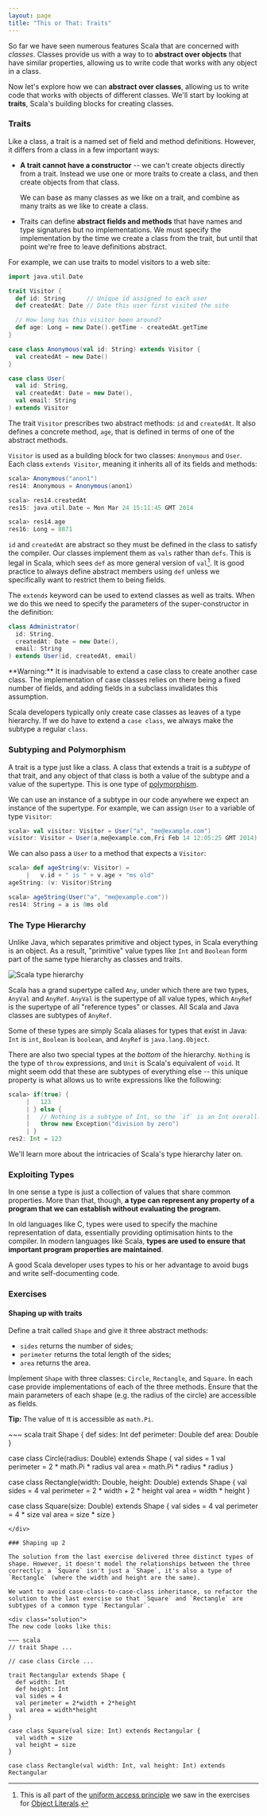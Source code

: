 ```yaml
---
layout: page
title: "This or That: Traits"
---
```


So far we have seen numerous features Scala that are concerned with *classes*. Classes provide us with a way to to **abstract over objects** that have similar properties, allowing us to write code that works with any object in a class.

Now let's explore how we can **abstract over classes**, allowing us to write code that works with objects of different classes. We'll start by looking at **traits**, Scala's building blocks for creating classes.

### Traits

Like a class, a trait is a named set of field and method definitions. However, it differs from a class in a few important ways:

 - **A trait cannot have a constructor** -- we can't create objects directly from a trait. Instead we use one or more traits to create a class, and then create objects from that class.

   We can base as many classes as we like on a trait, and combine as many traits as we like to create a class.

 - Traits can define **abstract fields and methods** that have names and type signatures but no implementations. We must specify the implementation by the time we create a class from the trait, but until that point we're free to leave definitions abstract.

For example, we can use traits to model visitors to a web site:

~~~ scala
import java.util.Date

trait Visitor {
  def id: String      // Unique id assigned to each user
  def createdAt: Date // Date this user first visited the site

  // How long has this visitor been around?
  def age: Long = new Date().getTime - createdAt.getTime
}

case class Anonymous(val id: String) extends Visitor {
  val createdAt = new Date()
}

case class User(
  val id: String,
  val createdAt: Date = new Date(),
  val email: String
) extends Visitor
~~~

The trait `Visitor` prescribes two abstract methods: `id` and `createdAt`. It also defines a concrete method, `age`, that is defined in terms of one of the abstract methods.

`Visitor` is used as a building block for two classes: `Anonymous` and `User`. Each class `extends Visitor`, meaning it inherits all of its fields and methods:

~~~ scala
scala> Anonymous("anon1")
res14: Anonymous = Anonymous(anon1)

scala> res14.createdAt
res15: java.util.Date = Mon Mar 24 15:11:45 GMT 2014

scala> res14.age
res16: Long = 8871
~~~

`id` and `createdAt` are abstract so they must be defined in the class to satisfy the compiler. Our classes implement them as `vals` rather than `defs`. This is legal in Scala, which sees `def` as more general version of `val`[^uap]. It is good practice to always define abstract members using `def` unless we specifically want to restrict them to being fields.

The `extends` keyword can be used to extend classes as well as traits. When we do this we need to specify the parameters of the super-constructor in the definition:

~~~ scala
class Administrator(
  id: String,
  createdAt: Date = new Date(),
  email: String
) extends User(id, createdAt, email)
~~~

<div class="alert alert-warning">
**Warning:** It is inadvisable to extend a case class to create another case class. The implementation of case classes relies on there being a fixed number of fields, and adding fields in a subclass invalidates this assumption.

Scala developers typically only create case classes as leaves of a type hierarchy. If we do have to extend a `case class`, we always make the subtype a regular `class`.
</div>

[^uap]: This is all part of the [uniform access principle] we saw in the exercises for [Object Literals](object-literals.html).

[uniform access principle]: http://en.wikipedia.org/wiki/Uniform_access_principle

### Subtyping and Polymorphism

A trait is a type just like a class. A class that extends a trait is a *subtype* of that trait, and any object of that class is both a value of the subtype and a value of the supertype. This is one type of [polymorphism](http://en.wikipedia.org/wiki/Polymorphism_(computer_science)).

We can use an instance of a subtype in our code anywhere we expect an instance of the supertype. For example, we can assign `User` to a variable of type `Visitor`:

~~~ scala
scala> val visitor: Visitor = User("a", "me@example.com")
visitor: Visitor = User(a,me@example.com,Fri Feb 14 12:05:25 GMT 2014)
~~~

We can also pass a `User` to a method that expects a `Visitor`:

~~~ scala
scala> def ageString(v: Visitor) =
     |   v.id + " is " + v.age + "ms old"
ageString: (v: Visitor)String

scala> ageString(User("a", "me@example.com"))
res14: String = a is 0ms old
~~~

### The Type Hierarchy

Unlike Java, which separates primitive and object types, in Scala everything is an object. As a result, "primitive" value types like `Int` and `Boolean` form part of the same type hierarchy as classes and traits.

<img src="scala-type-hierarchy.svg" alt="Scala type hierarchy">

Scala has a grand supertype called `Any`, under which there are two types, `AnyVal` and `AnyRef`. `AnyVal` is the supertype of all value types, which `AnyRef` is the supertype of all "reference types" or classes. All Scala and Java classes are subtypes of `AnyRef`.

Some of these types are simply Scala aliases for types that exist in Java: `Int` is `int`, `Boolean` is `boolean`, and `AnyRef` is `java.lang.Object`.

There are also two special types at the *bottom* of the hierarchy. `Nothing` is the type of `throw` expressions, and `Unit` is Scala's equivalent of `void`. It might seem odd that these are subtypes of everything else -- this unique property is what allows us to write expressions like the following:

~~~ scala
scala> if(true) {
     |   123
     | } else {
     |   // Nothing is a subtype of Int, so the `if` is an Int overall:
     |   throw new Exception("division by zero")
     | }
res2: Int = 123
~~~

We'll learn more about the intricacies of Scala's type hierarchy later on.

### Exploiting Types

In one sense a type is just a collection of values that share common properties. More than that, though, **a type can represent any property of a program that we can establish without evaluating the program.**

In old languages like C, types were used to specify the machine representation of data, essentially providing optimisation hints to the compiler. In modern languages like Scala, **types are used to ensure that important program properties are maintained**.

A good Scala developer uses types to his or her advantage to avoid bugs and write self-documenting code.

### Exercises

#### Shaping up with traits

Define a trait called `Shape` and give it three abstract methods:

 - `sides` returns the number of sides;
 - `perimeter` returns the total length of the sides;
 - `area` returns the area.

Implement `Shape` with three classes: `Circle`, `Rectangle`, and `Square`. In each case provide implementations of each of the three methods. Ensure that the main parameters of each shape (e.g. the radius of the circle) are accessible as fields.

**Tip:** The value of &pi; is accessible as `math.Pi`.

<div class="solution">
~~~ scala
trait Shape {
  def sides: Int
  def perimeter: Double
  def area: Double
}

case class Circle(radius: Double) extends Shape {
  val sides = 1
  val perimeter = 2 * math.Pi * radius
  val area = math.Pi * radius * radius
}

case class Rectangle(width: Double, height: Double) extends Shape {
  val sides = 4
  val perimeter = 2 * width + 2 * height
  val area = width * height
}

case class Square(size: Double) extends Shape {
  val sides = 4
  val perimeter = 4 * size
  val area = size * size
}
~~~
</div>

### Shaping up 2

The solution from the last exercise delivered three distinct types of shape. However, it doesn't model the relationships between the three correctly: a `Square` isn't just a `Shape`, it's also a type of `Rectangle` (where the width and height are the same).

We want to avoid case-class-to-case-class inheritance, so refactor the solution to the last exercise so that `Square` and `Rectangle` are subtypes of a common type `Rectangular`.

<div class="solution">
The new code looks like this:

~~~ scala
// trait Shape ...

// case class Circle ...

trait Rectangular extends Shape {
  def width: Int
  def height: Int
  val sides = 4
  val perimeter = 2*width + 2*height
  val area = width*height
}

case class Square(val size: Int) extends Rectangular {
  val width = size
  val height = size
}

case class Rectangle(val width: Int, val height: Int) extends Rectangular
~~~
</div>
